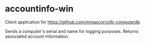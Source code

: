 accountinfo-win
==============

Client application for https://github.com/mmascorro/lb-computerdb

Sends a computer's serial and name for logging purposes. Returns associated account information.
